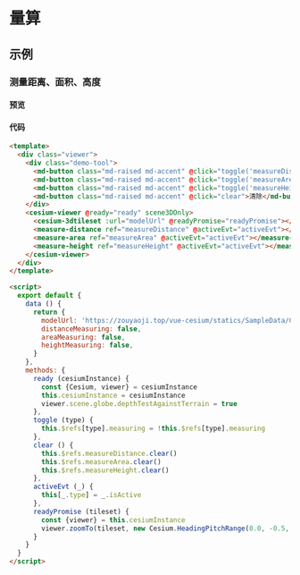 # 量算

## 示例

### 测量距离、面积、高度

#### 预览

<doc-preview>
  <template>
    <div class="viewer">
      <div class="demo-tool">
        <md-button class="md-raised md-accent" @click="toggle('measureDistance')">{{ distanceMeasuring ? '停止' : '距离' }}</md-button>
        <md-button class="md-raised md-accent" @click="toggle('measureArea')">{{ areaMeasuring ? '停止' : '面积' }}</md-button>
        <md-button class="md-raised md-accent" @click="toggle('measureHeight')">{{ heightMeasuring ? '停止' : '高度' }}</md-button>
        <md-button class="md-raised md-accent" @click="clear">清除</md-button>
      </div>
      <cesium-viewer @ready="ready" scene3DOnly>
        <cesium-3dtileset :url="modelUrl" @readyPromise="readyPromise"></cesium-3dtileset>
        <measure-distance ref="measureDistance" @activeEvt="activeEvt"></measure-distance>
        <measure-area ref="measureArea" @activeEvt="activeEvt"></measure-area>
        <measure-height ref="measureHeight" @activeEvt="activeEvt"></measure-height>
      </cesium-viewer>
    </div>
  </template>

  <script>
    export default {
      data () {
        return {
          modelUrl: 'https://zouyaoji.top/vue-cesium/statics/SampleData/Cesium3DTiles/Tilesets/Tileset/tileset.json',
          distanceMeasuring: false,
          areaMeasuring: false,
          heightMeasuring: false,
        }
      },
      methods: {
        ready (cesiumInstance) {
          const {Cesium, viewer} = cesiumInstance
          this.cesiumInstance = cesiumInstance
          window.viewer = viewer
          viewer.scene.globe.depthTestAgainstTerrain = true
        },
        toggle (type) {
          // this.distanceMeasuring = !this.distanceMeasuring
          this.$refs[type].measuring = !this.$refs[type].measuring
        },
        clear () {
          this.$refs.measureDistance.clear()
          this.$refs.measureArea.clear()
          this.$refs.measureHeight.clear()
        },
        activeEvt (_) {
          this[_.type] = _.isActive
        },
        readyPromise (tileset) {
          const {viewer} = this.cesiumInstance
          viewer.zoomTo(tileset, new Cesium.HeadingPitchRange(0.0, -0.5, tileset.boundingSphere.radius * 2.0))
        }
      }
    }
  </script>
</doc-preview>

#### 代码

```html
<template>
  <div class="viewer">
    <div class="demo-tool">
      <md-button class="md-raised md-accent" @click="toggle('measureDistance')">{{ distanceMeasuring ? '停止' : '距离' }}</md-button>
      <md-button class="md-raised md-accent" @click="toggle('measureArea')">{{ areaMeasuring ? '停止' : '面积' }}</md-button>
      <md-button class="md-raised md-accent" @click="toggle('measureHeight')">{{ heightMeasuring ? '停止' : '高度' }}</md-button>
      <md-button class="md-raised md-accent" @click="clear">清除</md-button>
    </div>
    <cesium-viewer @ready="ready" scene3DOnly>
      <cesium-3dtileset :url="modelUrl" @readyPromise="readyPromise"></cesium-3dtileset>
      <measure-distance ref="measureDistance" @activeEvt="activeEvt"></measure-distance>
      <measure-area ref="measureArea" @activeEvt="activeEvt"></measure-area>
      <measure-height ref="measureHeight" @activeEvt="activeEvt"></measure-height>
    </cesium-viewer>
  </div>
</template>

<script>
  export default {
    data () {
      return {
        modelUrl: 'https://zouyaoji.top/vue-cesium/statics/SampleData/Cesium3DTiles/Tilesets/Tileset/tileset.json',
        distanceMeasuring: false,
        areaMeasuring: false,
        heightMeasuring: false,
      }
    },
    methods: {
      ready (cesiumInstance) {
        const {Cesium, viewer} = cesiumInstance
        this.cesiumInstance = cesiumInstance
        viewer.scene.globe.depthTestAgainstTerrain = true
      },
      toggle (type) {
        this.$refs[type].measuring = !this.$refs[type].measuring
      },
      clear () {
        this.$refs.measureDistance.clear()
        this.$refs.measureArea.clear()
        this.$refs.measureHeight.clear()
      },
      activeEvt (_) {
        this[_.type] = _.isActive
      },
      readyPromise (tileset) {
        const {viewer} = this.cesiumInstance
        viewer.zoomTo(tileset, new Cesium.HeadingPitchRange(0.0, -0.5, tileset.boundingSphere.radius * 2.0))
      }
    }
  }
</script>
```
